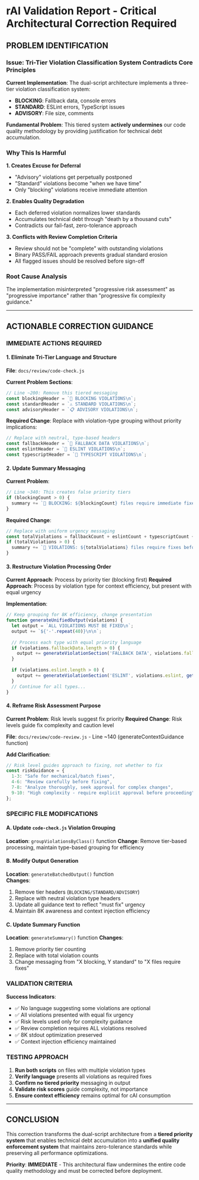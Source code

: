 # **rAI Validation Report - Critical Architectural Correction Required**

## **PROBLEM IDENTIFICATION**

### **Issue**: Tri-Tier Violation Classification System Contradicts Core Principles

**Current Implementation**: The dual-script architecture implements a three-tier violation classification system:
- **BLOCKING**: Fallback data, console errors
- **STANDARD**: ESLint errors, TypeScript issues  
- **ADVISORY**: File size, comments

**Fundamental Problem**: This tiered system **actively undermines** our code quality methodology by providing justification for technical debt accumulation.

### **Why This Is Harmful**

**1. Creates Excuse for Deferral**
- "Advisory" violations get perpetually postponed
- "Standard" violations become "when we have time"
- Only "blocking" violations receive immediate attention

**2. Enables Quality Degradation**
- Each deferred violation normalizes lower standards
- Accumulates technical debt through "death by a thousand cuts"
- Contradicts our fail-fast, zero-tolerance approach

**3. Conflicts with Review Completion Criteria**
- Review should not be "complete" with outstanding violations
- Binary PASS/FAIL approach prevents gradual standard erosion
- All flagged issues should be resolved before sign-off

### **Root Cause Analysis**

The implementation misinterpreted "progressive risk assessment" as "progressive importance" rather than "progressive fix complexity guidance."

---

## **ACTIONABLE CORRECTION GUIDANCE**

### **IMMEDIATE ACTIONS REQUIRED**

#### **1. Eliminate Tri-Tier Language and Structure**

**File**: `docs/review/code-check.js`

**Current Problem Sections**:
```javascript
// Line ~200: Remove this tiered messaging
const blockingHeader = `🚨 BLOCKING VIOLATIONS\n`;
const standardHeader = `⚠️ STANDARD VIOLATIONS\n`;  
const advisoryHeader = `📋 ADVISORY VIOLATIONS\n`;
```

**Required Change**: Replace with violation-type grouping without priority implications:
```javascript
// Replace with neutral, type-based headers
const fallbackHeader = `🔧 FALLBACK DATA VIOLATIONS\n`;
const eslintHeader = `🔧 ESLINT VIOLATIONS\n`;
const typescriptHeader = `🔧 TYPESCRIPT VIOLATIONS\n`;
```

#### **2. Update Summary Messaging**

**Current Problem**:
```javascript
// Line ~340: This creates false priority tiers
if (blockingCount > 0) {
  summary += `🚨 BLOCKING: ${blockingCount} files require immediate fixes\n`;
}
```

**Required Change**:
```javascript
// Replace with uniform urgency messaging
const totalViolations = fallbackCount + eslintCount + typescriptCount + sizeCount + commentCount;
if (totalViolations > 0) {
  summary += `🔧 VIOLATIONS: ${totalViolations} files require fixes before review completion\n`;
}
```

#### **3. Restructure Violation Processing Order**

**Current Approach**: Process by priority tier (blocking first)
**Required Approach**: Process by violation type for context efficiency, but present with equal urgency

**Implementation**:
```javascript
// Keep grouping for 8K efficiency, change presentation
function generateUnifiedOutput(violations) {
  let output = `ALL VIOLATIONS MUST BE FIXED\n`;
  output += `${'-'.repeat(40)}\n\n`;
  
  // Process each type with equal priority language
  if (violations.fallbackData.length > 0) {
    output += generateViolationSection('FALLBACK DATA', violations.fallbackData, getFallbackGuidance());
  }
  
  if (violations.eslint.length > 0) {
    output += generateViolationSection('ESLINT', violations.eslint, getEslintGuidance());
  }
  // Continue for all types...
}
```

#### **4. Reframe Risk Assessment Purpose**

**Current Problem**: Risk levels suggest fix priority
**Required Change**: Risk levels guide fix complexity and caution level

**File**: `docs/review/code-review.js` - Line ~140 (generateContextGuidance function)

**Add Clarification**:
```javascript
// Risk level guides approach to fixing, not whether to fix
const riskGuidance = {
  1-3: "Safe for mechanical/batch fixes",
  4-6: "Review carefully before fixing", 
  7-8: "Analyze thoroughly, seek approval for complex changes",
  9-10: "High complexity - require explicit approval before proceeding"
};
```

### **SPECIFIC FILE MODIFICATIONS**

#### **A. Update `code-check.js` Violation Grouping**

**Location**: `groupViolationsByClass()` function
**Change**: Remove tier-based processing, maintain type-based grouping for efficiency

#### **B. Modify Output Generation**

**Location**: `generateBatchedOutput()` function  
**Changes**:
1. Remove tier headers (`BLOCKING/STANDARD/ADVISORY`)
2. Replace with neutral violation type headers
3. Update all guidance text to reflect "must fix" urgency
4. Maintain 8K awareness and context injection efficiency

#### **C. Update Summary Function**

**Location**: `generateSummary()` function
**Changes**:
1. Remove priority tier counting
2. Replace with total violation counts
3. Change messaging from "X blocking, Y standard" to "X files require fixes"

### **VALIDATION CRITERIA**

**Success Indicators**:
- ✅ No language suggesting some violations are optional
- ✅ All violations presented with equal fix urgency  
- ✅ Risk levels used only for complexity guidance
- ✅ Review completion requires ALL violations resolved
- ✅ 8K stdout optimization preserved
- ✅ Context injection efficiency maintained

### **TESTING APPROACH**

1. **Run both scripts** on files with multiple violation types
2. **Verify language** presents all violations as required fixes
3. **Confirm no tiered priority** messaging in output
4. **Validate risk scores** guide complexity, not importance
5. **Ensure context efficiency** remains optimal for cAI consumption

---

## **CONCLUSION**

This correction transforms the dual-script architecture from a **tiered priority system** that enables technical debt accumulation into a **unified quality enforcement system** that maintains zero-tolerance standards while preserving all performance optimizations.

**Priority**: **IMMEDIATE** - This architectural flaw undermines the entire code quality methodology and must be corrected before deployment.
